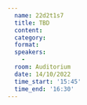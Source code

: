 ```yaml
---
  name: 22d2t1s7
  title: TBD
  content:
  category: 
  format: 
  speakers: 
    - 
  room: Auditorium
  date: 14/10/2022
  time_start: '15:45'
  time_end: '16:30'
---
```

